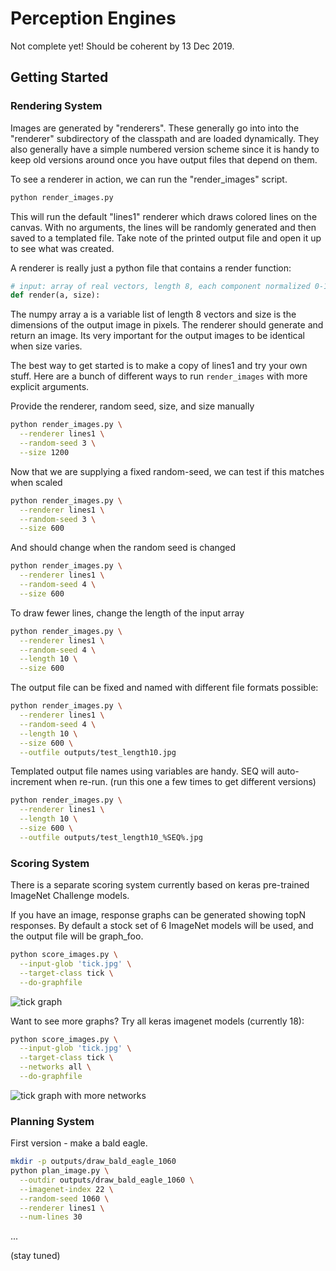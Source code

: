 # Perception Engines

Not complete yet! Should be coherent by 13 Dec 2019.

## Getting Started

### Rendering System

Images are generated by "renderers". These generally go into into the
"renderer" subdirectory of the classpath and are loaded dynamically.
They also generally have a simple numbered version scheme since it
is handy to keep old versions around once you have output files
that depend on them.

To see a renderer in action, we can run the "render_images" script.

```bash
python render_images.py
```

This will run the default "lines1" renderer which draws colored lines
on the canvas. With no arguments, the lines will be randomly generated
and then saved to a templated file. Take note of the printed output file
and open it up to see what was created.

A renderer is really just a python file that contains a render function:
```python
# input: array of real vectors, length 8, each component normalized 0-1
def render(a, size):
```

The numpy array a is a variable list of length 8 vectors and size is
the dimensions of the output image in pixels. The renderer should
generate and return an image. Its very important for the output images
to be identical when size varies.


The best way to get started is to make a copy of lines1 and try your own stuff.
Here are a bunch of different ways to run `render_images` with more explicit
arguments.


Provide the renderer, random seed, size, and size manually
```bash
python render_images.py \
  --renderer lines1 \
  --random-seed 3 \
  --size 1200
  ```

Now that we are supplying a fixed random-seed, we can test if this matches when scaled
```bash
python render_images.py \
  --renderer lines1 \
  --random-seed 3 \
  --size 600
```

And should change when the random seed is changed
```bash
python render_images.py \
  --renderer lines1 \
  --random-seed 4 \
  --size 600
```

To draw fewer lines, change the length of the input array
```bash
python render_images.py \
  --renderer lines1 \
  --random-seed 4 \
  --length 10 \
  --size 600
```

The output file can be fixed and named with different file formats possible:
```bash
python render_images.py \
  --renderer lines1 \
  --random-seed 4 \
  --length 10 \
  --size 600 \
  --outfile outputs/test_length10.jpg
```

Templated output file names using variables are handy. SEQ will auto-increment when re-run. (run this one a few times to get different versions)
```bash
python render_images.py \
  --renderer lines1 \
  --length 10 \
  --size 600 \
  --outfile outputs/test_length10_%SEQ%.jpg
```

### Scoring System

There is a separate scoring system currently based on keras pre-trained ImageNet Challenge models.

If you have an image, response graphs can be generated showing topN responses. By default a stock set of 6 ImageNet models will be used, and the output file will be graph_foo.

```bash
python score_images.py \
  --input-glob 'tick.jpg' \
  --target-class tick \
  --do-graphfile
```

![tick graph](https://github.com/dribnet/perceptionengines/releases/download/resources1/graph_tick_default.jpg)

Want to see more graphs? Try all keras imagenet models (currently 18):

```bash
python score_images.py \
  --input-glob 'tick.jpg' \
  --target-class tick \
  --networks all \
  --do-graphfile
```

![tick graph with more networks](https://github.com/dribnet/perceptionengines/releases/download/resources1/graph_tick18.jpg)



### Planning System

First version - make a bald eagle.

```bash
mkdir -p outputs/draw_bald_eagle_1060
python plan_image.py \
  --outdir outputs/draw_bald_eagle_1060 \
  --imagenet-index 22 \
  --random-seed 1060 \
  --renderer lines1 \
  --num-lines 30
```

...

(stay tuned)

